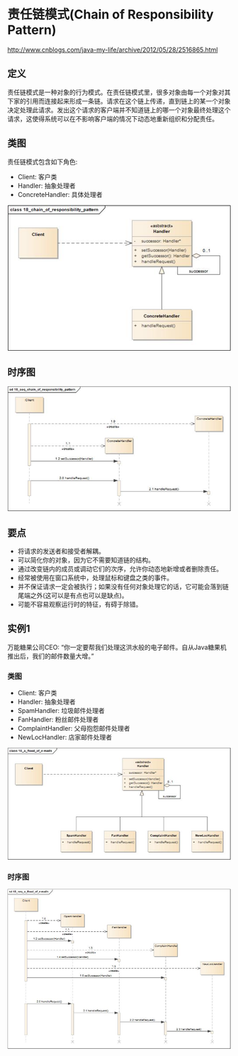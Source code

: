 # 责任链模式(Chain of Responsibility Pattern)

<http://www.cnblogs.com/java-my-life/archive/2012/05/28/2516865.html>

## 定义

责任链模式是一种对象的行为模式。在责任链模式里，很多对象由每一个对象对其下家的引用而连接起来形成一条链。请求在这个链上传递，直到链上的某一个对象决定处理此请求。发出这个请求的客户端并不知道链上的哪一个对象最终处理这个请求，这使得系统可以在不影响客户端的情况下动态地重新组织和分配责任。

## 类图

责任链模式包含如下角色:

-   Client: 客户类
-   Handler: 抽象处理者
-   ConcreteHandler: 具体处理者

![image](../../_static/18_chain_of_responsibility_pattern.jpg)

## 时序图

![image](../../_static/18_seq_chain_of_responsibility_pattern.jpg)

## 要点

-   将请求的发送者和接受者解耦。
-   可以简化你的对象，因为它不需要知道链的结构。
-   通过改变链内的成员或调动它们的次序，允许你动态地新增或者删除责任。
-   经常被使用在窗口系统中，处理鼠标和键盘之类的事件。
-   并不保证请求一定会被执行；如果没有任何对象处理它的话，它可能会落到链尾端之外(这可以是有点也可以是缺点)。
-   可能不容易观察运行时的特征，有碍于除错。

## 实例1

万能糖果公司CEO:
“你一定要帮我们处理这洪水般的电子邮件。自从Java糖果机推出后，我们的邮件数量大增。”

### 类图

-   Client: 客户类
-   Handler: 抽象处理者
-   SpamHandler: 垃圾邮件处理者
-   FanHandler: 粉丝邮件处理者
-   ComplaintHandler: 父母抱怨邮件处理者
-   NewLocHandler: 店家邮件处理者

![image](../../_static/18_a_flood_of_e-mails.jpg)

### 时序图

![image](../../_static/18_seq_a_flood_of_e-mails.jpg)
